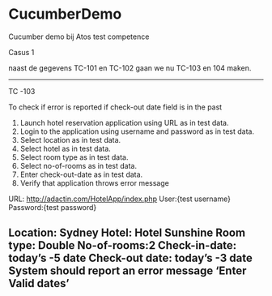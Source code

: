 # CucumberDemo
Cucumber demo bij Atos test competence

Casus 1

naast de gegevens TC-101 en TC-102 gaan we nu TC-103 en 104 maken. 

------------------------------------------------------------------------------------
TC -103

  To check if error is reported if check-out date field is in the past
  1. Launch hotel reservation application using URL as in test data.
  2. Login to the application using username and password as in test data.
  3. Select location as in test data.
  4. Select hotel as in test data.
  5. Select room type as in test data.
  6. Select no-of-rooms as in test data.
  7. Enter check-out-date as in test data.
  8. Verify that application throws error message
  
  URL: http://adactin.com/HotelApp/index.php
  User:{test username}
  Password:{test password}
  
  Location: Sydney
  Hotel: Hotel Sunshine
  Room type: Double
  No-of-rooms:2
  Check-in-date: today’s -5 date
  Check-out date: today’s -3 date
  System should report an error message ‘Enter Valid dates’
------------------------------------------------------------------------------------
